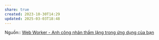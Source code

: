 ```yaml
---
share: true
created: 2023-10-30T14:29
updated: 2025-03-03T18:48
---
```

Nguồn:: [Web Worker - Anh công nhân thầm lặng trong ứng dụng của bạn](https://viblo.asia/p/web-worker-anh-cong-nhan-tham-lang-trong-ung-dung-cua-ban-07LKX7845V4)
